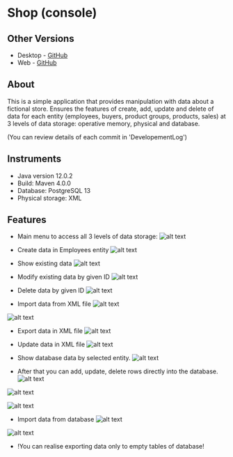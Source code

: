 # Shop (console)
Other Versions
------
* Desktop - [GitHub](https://github.com/JulianNSH/Shop-desktop)
* Web     - [GitHub](https://github.com/JulianNSH/Shop-web)

About
------
This is a simple application that provides manipulation with data about a fictional store. 
Ensures the features of create, add, update and delete of data for each entity (employees, buyers, product groups, products, sales) 
at 3 levels of data storage: operative memory, physical and database.

(You can review details of each commit in 'DevelopementLog')

Instruments
------
* Java version 12.0.2
* Build: Maven 4.0.0
* Database: PostgreSQL 13
* Physical storage: XML

Features
------
- Main menu to access all 3 levels of data storage:
![alt text](https://github.com/JulianNSH/Shop/blob/master/screenshots/screen1.png?raw=true "Main Menu")

- Create data in Employees entity
![alt text](https://github.com/JulianNSH/Shop/blob/master/screenshots/screen2.png?raw=true "Create")

- Show existing data
![alt text](https://github.com/JulianNSH/Shop/blob/master/screenshots/screen3.png?raw=true "Show")

- Modify existing data by given ID
![alt text](https://github.com/JulianNSH/Shop/blob/master/screenshots/screen4.png?raw=true "Modify")

- Delete data by given ID
![alt text](https://github.com/JulianNSH/Shop/blob/master/screenshots/screen5.png?raw=true "Delete")

- Import data from XML file
![alt text](https://github.com/JulianNSH/Shop/blob/master/screenshots/screen6.png?raw=true "XML import")

![alt text](https://github.com/JulianNSH/Shop/blob/master/screenshots/screen6.1.png?raw=true "Result of import")

- Export data in XML file
![alt text](https://github.com/JulianNSH/Shop/blob/master/screenshots/screen7.png?raw=true "XML export")

- Update data in XML file
![alt text](https://github.com/JulianNSH/Shop/blob/master/screenshots/screen6.2.png?raw=true "XML update")

- Show database data by selected entity. 
![alt text](https://github.com/JulianNSH/Shop/blob/master/screenshots/screen8.png?raw=true "Show database")

- After that you can add, update, delete rows directly into the database.
![alt text](https://github.com/JulianNSH/Shop/blob/master/screenshots/screen9.png?raw=true "Add")

![alt text](https://github.com/JulianNSH/Shop/blob/master/screenshots/screen10.png?raw=true "Update")

![alt text](https://github.com/JulianNSH/Shop/blob/master/screenshots/screen11.png?raw=true "Delete")

- Import data from database 
![alt text](https://github.com/JulianNSH/Shop/blob/master/screenshots/screen12.png?raw=true "Database import")

![alt text](https://github.com/JulianNSH/Shop/blob/master/screenshots/screen12.1.png?raw=true "Import result")

- !You can realise exporting data only to empty tables of database!
